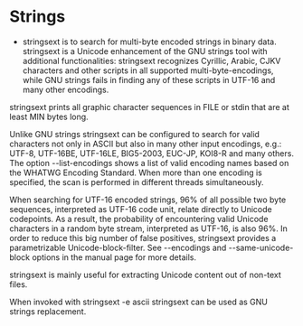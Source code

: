 # Strings

- stringsext is to search for multi-byte encoded strings in binary data.
  stringsext is a Unicode enhancement of the GNU strings tool with additional functionalities: stringsext recognizes Cyrillic, Arabic, CJKV characters and other scripts in all supported multi-byte-encodings, while GNU strings fails in finding any of these scripts in UTF-16 and many other encodings.

stringsext prints all graphic character sequences in FILE or stdin that are at least MIN bytes long.

Unlike GNU strings stringsext can be configured to search for valid characters not only in ASCII but also in many other input encodings, e.g.: UTF-8, UTF-16BE, UTF-16LE, BIG5-2003, EUC-JP, KOI8-R and many others. The option --list-encodings shows a list of valid encoding names based on the WHATWG Encoding Standard. When more than one encoding is specified, the scan is performed in different threads simultaneously.

When searching for UTF-16 encoded strings, 96% of all possible two byte sequences, interpreted as UTF-16 code unit, relate directly to Unicode codepoints. As a result, the probability of encountering valid Unicode characters in a random byte stream, interpreted as UTF-16, is also 96%. In order to reduce this big number of false positives, stringsext provides a parametrizable Unicode-block-filter. See --encodings and --same-unicode-block options in the manual page for more details.

stringsext is mainly useful for extracting Unicode content out of non-text files.

When invoked with stringsext -e ascii stringsext can be used as GNU strings replacement.

